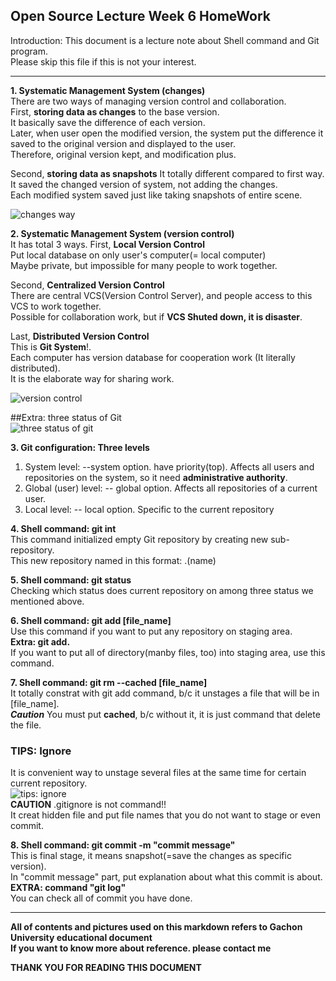 ## Open Source Lecture Week 6 HomeWork

Introduction: This document is a lecture note about Shell command and Git program.  
Please skip this file if this is not your interest.  

---
**1. Systematic Management System (changes)**  
There are two ways of managing version control and collaboration.  
First, **storing data as changes** to the base version.  
It basically save the difference of each version.  
Later, when user open the modified version, the system put the difference it saved to the original version and displayed to the user.  
Therefore, original version kept, and modification plus.  

Second, **storing data as snapshots**
It totally different compared to first way.  
It saved the changed version of system, not adding the changes.  
Each modified system saved just like taking snapshots of entire scene.  

![changes way](https://github.com/kda5337/lecture_note_5-2/assets/144139251/62b402fd-4ff3-4b7a-8a89-aba036931ffc)
  
**2. Systematic Management System (version control)**  
It has total 3 ways. 
First, **Local Version Control**  
Put local database on only user's computer(= local computer)  
Maybe private, but impossible for many people to work together.  

Second, **Centralized Version Control**  
There are central VCS(Version Control Server), and people access to this VCS to work together.  
Possible for collaboration work, but if **VCS Shuted down, it is disaster**.  

Last, **Distributed Version Control**  
This is **Git System**!.  
Each computer has version database for cooperation work (It literally distributed).  
It is the elaborate way for sharing work.  

![version control](https://github.com/kda5337/lecture_note_5-2/assets/144139251/2dc1bd8a-4241-4fd5-a144-543e8fa13e37)  

##Extra: three status of Git    
![three status of git](https://github.com/kda5337/lecture_note_6/assets/144139251/21f05278-5371-4591-a2ba-b5373dd89065)

**3. Git configuration: Three levels**  
1. System level: --system option. have priority(top). Affects all users and repositories on the system, so it need **administrative authority**.
2. Global (user) level: -- global option. Affects all repositories of a current user.
3. Local level: -- local option. Specific to the current repository

**4. Shell command: git int**  
This command initialized empty Git repository by creating new sub-repository.  
This new repository named in this format: .(name)  

**5. Shell command: git status**  
Checking which status does current repository on among three status we mentioned above.  

**6. Shell command: git add [file_name]**  
Use this command if you want to put any repository on staging area.  
**Extra: git add.**  
If you want to put all of directory(manby files, too) into staging area, use this command.  

**7. Shell command: git rm --cached [file_name]**  
It totally constrat with git add command, b/c it unstages a file that will be in [file_name].  
***Caution*** You must put **cached**, b/c without it, it is just command that delete the file.  
### TIPS: Ignore  
It is convenient way to unstage several files at the same time for certain current repository.  
![tips: ignore](https://github.com/kda5337/lecture_note_6/assets/144139251/b8a753b3-cc28-41ec-bdf6-81f9f21f38b8)  
**CAUTION** .gitignore is not command!!  
It creat hidden file and put file names that you do not want to stage or even commit.  


**8. Shell command: git commit -m "commit message"**  
This is final stage, it means snapshot(=save the changes as specific version).  
In "commit message" part, put explanation about what this commit is about.  
**EXTRA: command "git log"**  
You can check all of commit you have done.  

---  

**All of contents and pictures used on this markdown refers to Gachon University educational document**  
**If you want to know more about reference. please contact me**

**THANK YOU FOR READING THIS DOCUMENT**
